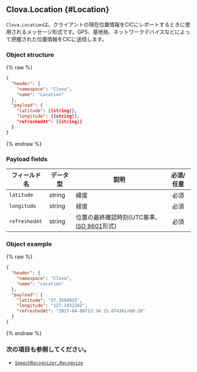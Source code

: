 ## Clova.Location {#Location}
`Clova.Location`は、クライアントの現在位置情報をCICにレポートするときに使用されるメッセージ形式です。GPS、基地局、ネットワークデバイスなどによって把握された位置情報をCICに送信します。

### Object structure
{% raw %}
```json
{
  "header": {
    "namespace": "Clova",
    "name": "Location"
  },
  "payload": {
    "latitude": {{string}},
    "longitude": {{string}},
    "refreshedAt": {{string}}
  }
}
```
{% endraw %}

### Payload fields

| フィールド名       | データ型    | 説明                     | 必須/任意 |
|---------------|---------|-----------------------------|:---------:|
| `latitude`      | string  | 緯度                                                                                     | 必須 |
| `longitude`     | string  | 経度                                                                                     | 必須 |
| `refreshedAt`   | string  | 位置の最終確認時刻(UTC基準、<a href="https://en.wikipedia.org/wiki/ISO_8601" target="_blank">ISO 8601</a>形式) | 必須 |

### Object example
{% raw %}
```json
{
  "header": {
    "namespace": "Clova",
    "name": "Location"
  },
  "payload": {
    "latitude": "37.3594915",
    "longitude": "127.1032242",
    "refreshedAt": "2017-04-06T13:34:15.074361+08:28"
  }
}
```
{% endraw %}

### 次の項目も参照してください。
* [`SpeechRecognizer.Recognize`](/CIC/References/CICInterface/SpeechRecognizer.md#Recognize)
